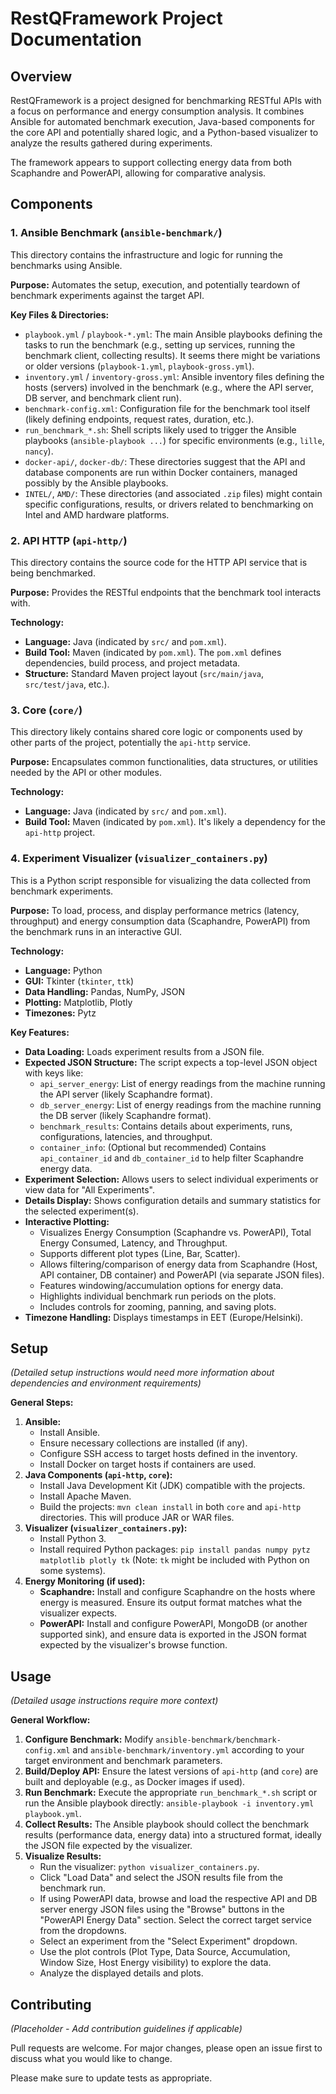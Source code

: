 # RestQFramework Project Documentation

## Overview

RestQFramework is a project designed for benchmarking RESTful APIs with a focus on performance and energy consumption analysis. It combines Ansible for automated benchmark execution, Java-based components for the core API and potentially shared logic, and a Python-based visualizer to analyze the results gathered during experiments.

The framework appears to support collecting energy data from both Scaphandre and PowerAPI, allowing for comparative analysis.

## Components

### 1. Ansible Benchmark (`ansible-benchmark/`)

This directory contains the infrastructure and logic for running the benchmarks using Ansible.

**Purpose:** Automates the setup, execution, and potentially teardown of benchmark experiments against the target API.

**Key Files & Directories:**

*   `playbook.yml` / `playbook-*.yml`: The main Ansible playbooks defining the tasks to run the benchmark (e.g., setting up services, running the benchmark client, collecting results). It seems there might be variations or older versions (`playbook-1.yml`, `playbook-gross.yml`).
*   `inventory.yml` / `inventory-gross.yml`: Ansible inventory files defining the hosts (servers) involved in the benchmark (e.g., where the API server, DB server, and benchmark client run).
*   `benchmark-config.xml`: Configuration file for the benchmark tool itself (likely defining endpoints, request rates, duration, etc.).
*   `run_benchmark_*.sh`: Shell scripts likely used to trigger the Ansible playbooks (`ansible-playbook ...`) for specific environments (e.g., `lille`, `nancy`).
*   `docker-api/`, `docker-db/`: These directories suggest that the API and database components are run within Docker containers, managed possibly by the Ansible playbooks.
*   `INTEL/`, `AMD/`: These directories (and associated `.zip` files) might contain specific configurations, results, or drivers related to benchmarking on Intel and AMD hardware platforms.

### 2. API HTTP (`api-http/`)

This directory contains the source code for the HTTP API service that is being benchmarked.

**Purpose:** Provides the RESTful endpoints that the benchmark tool interacts with.

**Technology:**

*   **Language:** Java (indicated by `src/` and `pom.xml`).
*   **Build Tool:** Maven (indicated by `pom.xml`). The `pom.xml` defines dependencies, build process, and project metadata.
*   **Structure:** Standard Maven project layout (`src/main/java`, `src/test/java`, etc.).

### 3. Core (`core/`)

This directory likely contains shared core logic or components used by other parts of the project, potentially the `api-http` service.

**Purpose:** Encapsulates common functionalities, data structures, or utilities needed by the API or other modules.

**Technology:**

*   **Language:** Java (indicated by `src/` and `pom.xml`).
*   **Build Tool:** Maven (indicated by `pom.xml`). It's likely a dependency for the `api-http` project.

### 4. Experiment Visualizer (`visualizer_containers.py`)

This is a Python script responsible for visualizing the data collected from benchmark experiments.

**Purpose:** To load, process, and display performance metrics (latency, throughput) and energy consumption data (Scaphandre, PowerAPI) from the benchmark runs in an interactive GUI.

**Technology:**

*   **Language:** Python
*   **GUI:** Tkinter (`tkinter`, `ttk`)
*   **Data Handling:** Pandas, NumPy, JSON
*   **Plotting:** Matplotlib, Plotly
*   **Timezones:** Pytz

**Key Features:**

*   **Data Loading:** Loads experiment results from a JSON file.
*   **Expected JSON Structure:** The script expects a top-level JSON object with keys like:
    *   `api_server_energy`: List of energy readings from the machine running the API server (likely Scaphandre format).
    *   `db_server_energy`: List of energy readings from the machine running the DB server (likely Scaphandre format).
    *   `benchmark_results`: Contains details about experiments, runs, configurations, latencies, and throughput.
    *   `container_info`: (Optional but recommended) Contains `api_container_id` and `db_container_id` to help filter Scaphandre energy data.
*   **Experiment Selection:** Allows users to select individual experiments or view data for "All Experiments".
*   **Details Display:** Shows configuration details and summary statistics for the selected experiment(s).
*   **Interactive Plotting:**
    *   Visualizes Energy Consumption (Scaphandre vs. PowerAPI), Total Energy Consumed, Latency, and Throughput.
    *   Supports different plot types (Line, Bar, Scatter).
    *   Allows filtering/comparison of energy data from Scaphandre (Host, API container, DB container) and PowerAPI (via separate JSON files).
    *   Features windowing/accumulation options for energy data.
    *   Highlights individual benchmark run periods on the plots.
    *   Includes controls for zooming, panning, and saving plots.
*   **Timezone Handling:** Displays timestamps in EET (Europe/Helsinki).

## Setup

*(Detailed setup instructions would need more information about dependencies and environment requirements)*

**General Steps:**

1.  **Ansible:**
    *   Install Ansible.
    *   Ensure necessary collections are installed (if any).
    *   Configure SSH access to target hosts defined in the inventory.
    *   Install Docker on target hosts if containers are used.
2.  **Java Components (`api-http`, `core`):**
    *   Install Java Development Kit (JDK) compatible with the projects.
    *   Install Apache Maven.
    *   Build the projects: `mvn clean install` in both `core` and `api-http` directories. This will produce JAR or WAR files.
3.  **Visualizer (`visualizer_containers.py`):**
    *   Install Python 3.
    *   Install required Python packages: `pip install pandas numpy pytz matplotlib plotly tk` (Note: `tk` might be included with Python on some systems).
4.  **Energy Monitoring (if used):**
    *   **Scaphandre:** Install and configure Scaphandre on the hosts where energy is measured. Ensure its output format matches what the visualizer expects.
    *   **PowerAPI:** Install and configure PowerAPI, MongoDB (or another supported sink), and ensure data is exported in the JSON format expected by the visualizer's browse function.

## Usage

*(Detailed usage instructions require more context)*

**General Workflow:**

1.  **Configure Benchmark:** Modify `ansible-benchmark/benchmark-config.xml` and `ansible-benchmark/inventory.yml` according to your target environment and benchmark parameters.
2.  **Build/Deploy API:** Ensure the latest versions of `api-http` (and `core`) are built and deployable (e.g., as Docker images if used).
3.  **Run Benchmark:** Execute the appropriate `run_benchmark_*.sh` script or run the Ansible playbook directly: `ansible-playbook -i inventory.yml playbook.yml`.
4.  **Collect Results:** The Ansible playbook should collect the benchmark results (performance data, energy data) into a structured format, ideally the JSON file expected by the visualizer.
5.  **Visualize Results:**
    *   Run the visualizer: `python visualizer_containers.py`.
    *   Click "Load Data" and select the JSON results file from the benchmark run.
    *   If using PowerAPI data, browse and load the respective API and DB server energy JSON files using the "Browse" buttons in the "PowerAPI Energy Data" section. Select the correct target service from the dropdowns.
    *   Select an experiment from the "Select Experiment" dropdown.
    *   Use the plot controls (Plot Type, Data Source, Accumulation, Window Size, Host Energy visibility) to explore the data.
    *   Analyze the displayed details and plots.

## Contributing

*(Placeholder - Add contribution guidelines if applicable)*

Pull requests are welcome. For major changes, please open an issue first to discuss what you would like to change.

Please make sure to update tests as appropriate.



